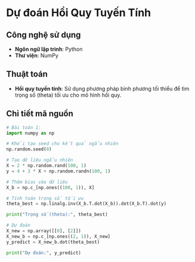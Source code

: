 # Dự đoán Hồi Quy Tuyến Tính

## Công nghệ sử dụng
- **Ngôn ngữ lập trình**: Python
- **Thư viện**: NumPy

## Thuật toán
- **Hồi quy tuyến tính**: Sử dụng phương pháp bình phương tối thiểu để tìm trọng số (theta) tối ưu cho mô hình hồi quy.

## Chi tiết mã nguồn
```python
# Bài toán 1:
import numpy as np

# Khởi tạo seed cho kết quả ngẫu nhiên
np.random.seed(0)

# Tạo dữ liệu ngẫu nhiên
X = 2 * np.random.rand(100, 1)
y = 4 + 3 * X + np.random.randn(100, 1)

# Thêm bias vào dữ liệu
X_b = np.c_[np.ones((100, 1)), X]

# Tính toán trọng số tối ưu
theta_best = np.linalg.inv(X_b.T.dot(X_b)).dot(X_b.T).dot(y)

print("Trọng số (theta):", theta_best)

# Dự đoán
X_new = np.array([[0], [2]])
X_new_b = np.c_[np.ones((2, 1)), X_new]
y_predict = X_new_b.dot(theta_best)

print("Dự đoán:", y_predict)
